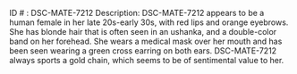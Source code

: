 ID # : DSC-MATE-7212
Description: DSC-MATE-7212 appears to be a human female in her late 20s-early 30s, with red lips and orange eyebrows. She has blonde hair that is often seen in an ushanka, and a double-color band on her forehead. She wears a medical mask over her mouth and has been seen wearing a green cross earring on both ears. DSC-MATE-7212 always sports a gold chain, which seems to be of sentimental value to her.